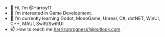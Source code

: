 - 👋 Hi, I’m @Harroy11
- 👀 I’m interested in Game Development.
- 🌱 I’m currently learning Godot, MonoGame, Unreal, C#, dotNET, WinUI, C++, MAUI, Swift/SwiftUI
- 📫 How to reach me harrisonrogness1@outlook.com
